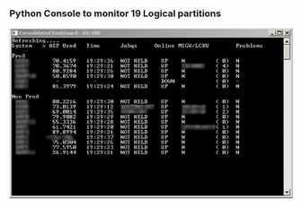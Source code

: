 ### Python Console to monitor 19 Logical partitions
!["Dashboard"](https://github.com/Damodharan5/Mini_Pyth_proj/blob/master/Automated%20Job%20Monitor/11.png)

